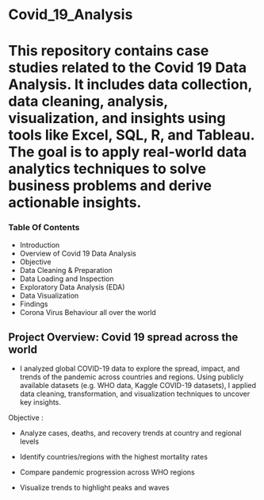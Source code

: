 # Covid_19_Analysis

# This repository contains case studies related to the Covid 19 Data Analysis. It includes data collection, data cleaning, analysis, visualization, and insights using tools like Excel, SQL, R, and Tableau. The goal is to apply real-world data analytics techniques to solve business problems and derive actionable insights.

### Table Of Contents
- Introduction
- Overview of Covid 19 Data Analysis
- Objective
- Data Cleaning & Preparation
- Data Loading and Inspection
- Exploratory Data Analysis (EDA)
- Data Visualization
- Findings 
- Corona Virus Behaviour all over the world

## Project Overview: Covid 19 spread across the world
- I analyzed global COVID-19 data to explore the spread, impact, and trends of the pandemic across countries and regions. Using publicly available datasets (e.g. WHO data, Kaggle COVID-19 datasets), I applied data cleaning, transformation, and visualization techniques to uncover key insights.

Objective : 
- Analyze cases, deaths, and recovery trends at country and regional levels

- Identify countries/regions with the highest mortality rates

- Compare pandemic progression across WHO regions

- Visualize  trends to highlight peaks and waves
